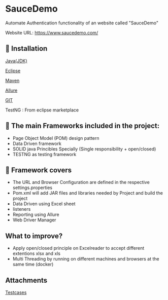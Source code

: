 # SauceDemo
Automate Authentication functionality of an website called "SauceDemo"

Website URL: https://www.saucedemo.com/

## 📝 Installation
[Java(JDK)](https://www.oracle.com/java/technologies/downloads/)

[Eclipse](https://www.eclipse.org/downloads/)

[Maven](https://maven.apache.org/download.cgi)

[Allure](https://github.com/allure-framework/allure2/releases)

[GIT](https://git-scm.com/downloads)

TestNG : From eclipse marketplace

## 📝 The main Frameworks included in the project:

* Page Object Model (POM) design pattern
* Data Driven framework
* SOLID java Princibles Specially (Single responsibility + open/closed)
* TESTNG as testing framework

## 📝 Framework  covers
* The URL and Browser Configuration are defined in the respective settings.properties
* Pom.xml will add JAR files and libraries needed by Project and build the project
* Data Driven using Excel sheet
* listeners
* Reporting using Allure
* Web Driver Manager

## What to improve?
* Apply open/closed principle on Excelreader to accept different extentions xlsx and xls
* Multi Threading by running on different machines and browsers at the same time (docker)

## Attachments
[Testcases](https://docs.google.com/spreadsheets/d/1eIbkE7Af8h3hu-nlZMsJ4q_L2cMxFzR7/edit?usp=sharing&ouid=103488958860795063730&rtpof=true&sd=true)
